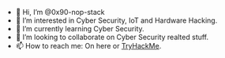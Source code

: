 - 👋 Hi, I’m @0x90-nop-stack
- 👀 I’m interested in Cyber Security, IoT and Hardware Hacking.
- 🌱 I’m currently learning Cyber Security.
- 💞️ I’m looking to collaborate on Cyber Security realted stuff.
- 📫 How to reach me: On here or [TryHackMe](https://tryhackme.com/p/0x90.nop.stack).

<!---
0x90-nop-stack/0x90-nop-stack is a ✨ special ✨ repository because its `README.md` (this file) appears on your GitHub profile.
You can click the Preview link to take a look at your changes.
--->
